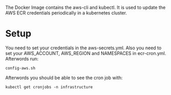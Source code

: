 The Docker Image contains the aws-cli and kubectl. It is used to update the AWS ECR credentials periodically in a kubernetes cluster.

# Setup

You need to set your credentials in the aws-secrets.yml. Also you need to set your AWS_ACCOUNT, AWS_REGION and NAMESPACES in ecr-cron.yml.
Afterwords run:

	config-aws.sh

Afterwords you should be able to see the cron job with:

	kubectl get cronjobs -n infrastructure
